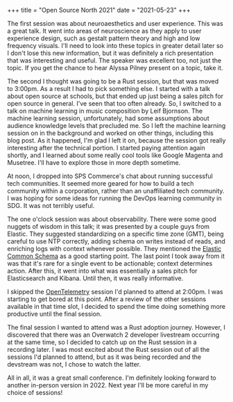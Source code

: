 +++
title = "Open Source North 2021"
date = "2021-05-23"
+++

The first session was about neuroaesthetics and user experience. This was a great talk. 
It went into areas of neuroscience as they apply to user experience design, such as
gestalt pattern theory and high and low frequency visuals. I'll need to look into
these topics in greater detail later so I don't lose this new information, but it was
definitely a rich presentation that was interesting and useful. The speaker was
excellent too, not just the topic. If you get the chance to hear Alyssa Pilney
present on a topic, take it.

The second I thought was going to be a Rust session, but that was moved to 3:00pm.
As a result I had to pick something else. I started with a talk about open source
at schools, but that ended up just being a sales pitch for open source in general.
I've seen that too often already. So, I switched to a talk on machine learning
in music composition by Leif Bjornson. The machine learning session, unfortunately, 
had some assumptions about audience knowledge levels that precluded me. So I left the 
machine learning session on in the background and worked on other things, including this blog post.
As it happened, I'm glad I left it on, because the session got really
interesting after the technical portion. I started paying attention again shortly,
and I learned about some really cool tools like Google Magenta and Musetree. I'll have
to explore those in more depth sometime.

At noon, I dropped into SPS Commerce's chat about running successful tech communities.
It seemed more geared for how to build a tech community within a corporation, rather
than an unaffiliated tech community. I was hoping for some ideas for running the DevOps
learning community in SDG. It was not terribly useful.

The one o'clock session was about observability. There were some good nuggets of wisdom
in this talk; it was presented by a couple guys from Elastic. They suggested standardizing
on a specific time zone (GMT), being careful to use NTP correctly, adding schema on
writes instead of reads, and enriching logs with context whenever possible. They
mentioned the [Elastic Common Schema](https://www.elastic.co/guide/en/ecs/current/index.html) 
as a good starting point. The last point I took away from it was that it's rare for a single 
event to be actionable; context determines action. After this, it went into what was
essentially a sales pitch for Elasticsearch and Kibana. Until then, it was really
informative.

I skipped the [OpenTelemetry](https://opentelemetry.io/) session I'd planned to attend at 2:00pm. 
I was starting to get bored at this point. After a review of the other sessions available in that time
slot, I decided to spend the time doing something more productive until the final
session.

The final session I wanted to attend was a Rust adoption journey. However, I discovered
that there was an Overwatch 2 developer livestream occurring at the same time, so I
decided to catch up on the Rust session in a recording later. I was most excited about
the Rust session out of all the sessions I'd planned to attend, but as it was being
recorded and the devstream was not, I chose to watch the latter.

All in all, it was a great small conference. I'm definitely looking forward to another
in-person version in 2022. Next year I'll be more careful in my choice of sessions!
